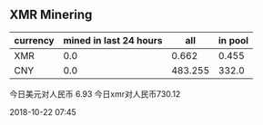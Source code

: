 ## XMR Minering

|currency|mined in last 24 hours|all|in pool|
|---|---|---|---|
|XMR|0.0|0.662|0.455|
|CNY|0.0|483.255|332.0|

今日美元对人民币 6.93	今日xmr对人民币730.12


2018-10-22 07:45